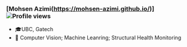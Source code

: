 
### [Mohsen Azimi(https://mohsen-azimi.github.io/)] &nbsp;&nbsp; &nbsp;&nbsp; &nbsp;&nbsp;&nbsp;&nbsp; &nbsp;&nbsp;   ![Profile views](https://gpvc.arturio.dev/mohsen-azimi) 

- :mortar_board:UBC, Gatech
- :hammer: Computer Vision; Machine Leanring; Structural Health Monitoring
